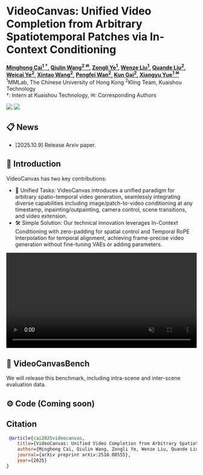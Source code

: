 # VideoCanvas: Unified Video Completion from Arbitrary Spatiotemporal Patches via In-Context Conditioning



**[Minghong Cai<sup>1 &dagger;</sup>](https://onevfall.github.io/personal_page/), 
[Qiulin Wang<sup>2 &#9993;</sup>](https://openreview.net/profile?id=~Qiulin_Wang1), 
[Zongli Ye<sup>1</sup>](https://scholar.google.com/citations?user=iD1EoKMAAAAJ&hl=en), 
[Wenze Liu<sup>1</sup>](https://openreview.net/profile?id=~Wenze_Liu1), 
[Quande Liu<sup>2</sup>](https://liuquande.github.io/), 
[Weicai Ye<sup>2</sup>](https://ywcmaike.github.io/), 
[Xintao Wang<sup>2</sup>](https://xinntao.github.io/), 
[Pengfei Wan<sup>2</sup>](https://scholar.google.com/citations?user=P6MraaYAAAAJ&hl=en), 
[Kun Gai<sup>2</sup>](https://scholar.google.com/citations?user=PXO4ygEAAAAJ&hl=zh-CN), 
[Xiangyu Yue<sup>1 &#9993;</sup>](https://xyue.io/)**
<br>
<sup>1</sup>MMLab, The Chinese University of Hong Kong
<sup>2</sup>Kling Team, Kuaishou Technology
<br>
&dagger;: Intern at Kuaishou Technology, &#9993;: Corresponding Authors

<a href='https://arxiv.org/abs/2510.08555'><img src='https://img.shields.io/badge/ArXiv-2510.08555-red'></a> 
<a href='https://onevfall.github.io/project_page/videocanvas/#'><img src='https://img.shields.io/badge/Project-Page-Green'></a>





## 📋 News
- [2025.10.9] Release Arxiv paper.


## 📖 Introduction
VideoCanvas has two key contributions:
- 🎯 Unified Tasks: VideoCanvas introduces a unified paradigm for arbitrary spatio-temporal video generation, seamlessly integrating diverse capabilities including image/patch-to-video conditioning at any timestamp, inpainting/outpainting, camera control, scene transitions, and video extension.
- 🛠️ Simple Solution: Our technical innovation leverages In-Context Conditioning with zero-padding for spatial control and Temporal RoPE Interpolation for temporal alignment, achieving frame-precise video generation without fine-tuning VAEs or adding parameters. <br>


<div>
  <video controls autoplay loop muted playsinline width="100%">
    <source src="assets/teaser.mp4" type="video/mp4">
  </video>
</div>



## 📖 VideoCanvasBench

We will release this benchmark, including intra-scene and inter-scene evaluation data.

## ⚙️ Code (Coming soon)


## Citation

```bibtex
 @article{cai2025videocanvas,
    title={VideoCanvas: Unified Video Completion from Arbitrary Spatiotemporal Patches via In-Context Conditioning},
    author={Minghong Cai, Qiulin Wang, Zongli Ye, Wenze Liu, Quande Liu, Weicai Ye, Xintao Wang, Pengfei Wan, Kun Gai, Xiangyu Yue},
    journal={arXiv preprint arXiv:2510.08555},
    year={2025}
}